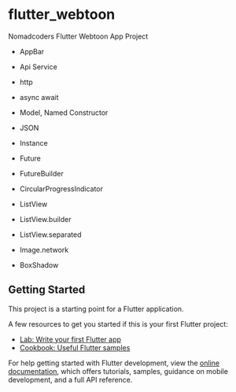 # flutter_webtoon

Nomadcoders Flutter Webtoon App Project

* AppBar

* Api Service
* http
* async await

* Model, Named Constructor
* JSON
* Instance
* Future
* FutureBuilder

* CircularProgressIndicator
* ListView
* ListView.builder
* ListView.separated

* Image.network
* BoxShadow

## Getting Started

This project is a starting point for a Flutter application.

A few resources to get you started if this is your first Flutter project:

- [Lab: Write your first Flutter app](https://docs.flutter.dev/get-started/codelab)
- [Cookbook: Useful Flutter samples](https://docs.flutter.dev/cookbook)

For help getting started with Flutter development, view the
[online documentation](https://docs.flutter.dev/), which offers tutorials, samples, guidance on
mobile development, and a full API reference.

